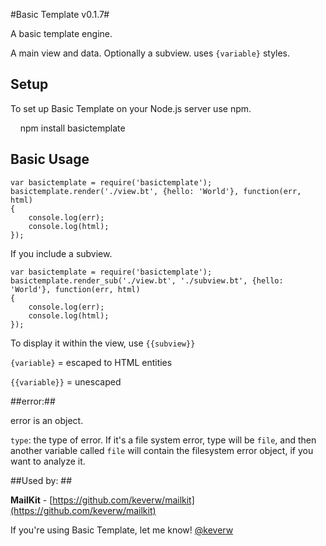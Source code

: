 #Basic Template v0.1.7#

A basic template engine.

A main view and data. Optionally a subview. uses `{variable}` styles.

## Setup ##
To set up Basic Template on your Node.js server use npm.

    npm install basictemplate

## Basic Usage ##


```
var basictemplate = require('basictemplate');
basictemplate.render('./view.bt', {hello: 'World'}, function(err, html)
{
    console.log(err);
    console.log(html);
});
```

If you include a subview.

```
var basictemplate = require('basictemplate');
basictemplate.render_sub('./view.bt', './subview.bt', {hello: 'World'}, function(err, html)
{
    console.log(err);
    console.log(html);
});
```

To display it within the view, use `{{subview}}`

`{variable}` = escaped to HTML entities

`{{variable}}` = unescaped


##error:##

error is an object. 

`type`: the type of error. If it's a file system error, type will be `file`, and then another variable called `file` will contain the filesystem error object, if you want to analyze it. 

##Used by: ##

**MailKit** - [https://github.com/keverw/mailkit](https://github.com/keverw/mailkit)

If you're using Basic Template, let me know! [@keverw](https://twitter.com/keverw)